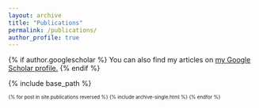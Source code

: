 ```yaml
---
layout: archive
title: "Publications"
permalink: /publications/
author_profile: true
---
```


{% if author.googlescholar %}
  You can also find my articles on <u><a href="{{author.googlescholar}}">my Google Scholar profile</a>.</u>
{% endif %}


{% include base_path %}

<div style="font-size: 0.7em;">
{% for post in site.publications reversed %}
  {% include archive-single.html %}
{% endfor %}
</div>
